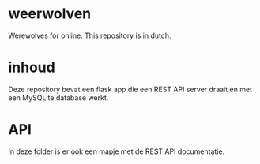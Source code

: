 # weerwolven
Werewolves for online. This repository is in dutch.

# inhoud
Deze repository bevat een flask app die een REST API server draait en met een MySQLite database werkt.

# API
In deze folder is er ook een mapje met de REST API documentatie.
